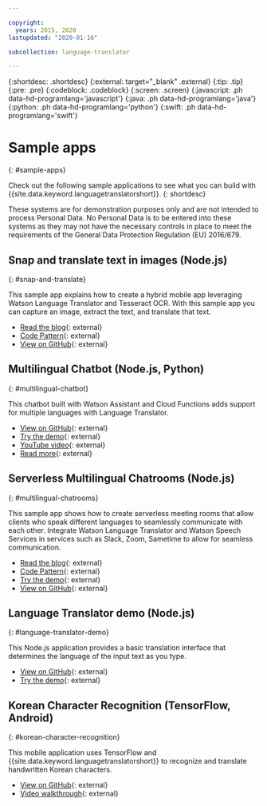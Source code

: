 ```yaml
---

copyright:
  years: 2015, 2020
lastupdated: "2020-01-16"

subcollection: language-translator

---
```


{:shortdesc: .shortdesc}
{:external: target="_blank" .external}
{:tip: .tip}
{:pre: .pre}
{:codeblock: .codeblock}
{:screen: .screen}
{:javascript: .ph data-hd-programlang='javascript'}
{:java: .ph data-hd-programlang='java'}
{:python: .ph data-hd-programlang='python'}
{:swift: .ph data-hd-programlang='swift'}

# Sample apps
{: #sample-apps}

Check out the following sample applications to see what you can build with {{site.data.keyword.languagetranslatorshort}}.
{: shortdesc}

These systems are for demonstration purposes only and are not intended to process Personal Data. No Personal Data is to be entered into these systems as they may not have the necessary controls in place to meet the requirements of the General Data Protection Regulation (EU) 2016/679.

## Snap and translate text in images (Node.js)
{: #snap-and-translate}

This sample app explains how to create a hybrid mobile app leveraging Watson Language Translator and Tesseract OCR. With this sample app you can capture an image, extract the text, and translate that text. 

- [Read the blog](https://developer.ibm.com/announcements/snap-translate-using-tesseract-ocr-watson-language-translator/){: external}
- [Code Pattern](https://developer.ibm.com/patterns/snap-translate-using-tesseract-ocr-watson-language-translator/){: external}
- [View on GitHub](https://github.com/IBM/snap-and-translate){: external}

## Multilingual Chatbot (Node.js, Python)
{: #multilingual-chatbot}

This chatbot built with Watson Assistant and Cloud Functions adds support for multiple languages with Language Translator.

- [View on GitHub](https://github.com/with-watson/multilingual-chatbot){: external}
- [Try the demo](https://multilingual-chatbot-demo.mybluemix.net/){: external}
- [YouTube video](https://www.youtube.com/watch?v=d7DXydORTME){: external}
- [Read more](https://medium.com/ibm-watson/build-multilingual-chatbots-with-watson-language-translator-watson-assistant-8c38247e8af1){: external}

## Serverless Multilingual Chatrooms (Node.js)
{: #multilingual-chatrooms}

This sample app shows how to create serverless meeting rooms that allow clients who speak different languages to seamlessly communicate with each other. Integrate Watson Language Translator and Watson Speech Services in services such as Slack, Zoom, Sametime to allow for seamless communication.

- [Read the blog](https://medium.com/kkbankol-events/the-motivation-behind-this-particular-project-comes-from-playing-one-of-my-favorite-android-games-76c92b27c8e8){: external}
- [Code Pattern](https://developer.ibm.com/patterns/deploy-serverless-multilingual-conference-room/){: external}
- [Try the demo](https://translation-mqtt.mybluemix.net/){: external}
- [View on GitHub](https://github.com/IBM/serverless-language-translation){: external}

## Language Translator demo (Node.js)
{: #language-translator-demo}

This Node.js application provides a basic translation interface that determines the language of the input text as you type.

- [View on GitHub](https://github.com/watson-developer-cloud/language-translator-nodejs){: external}
- [Try the demo](https://language-translator-demo.ng.bluemix.net/){: external}


## Korean Character Recognition (TensorFlow, Android)
{: #korean-character-recognition}

This mobile application uses TensorFlow and {{site.data.keyword.languagetranslatorshort}} to recognize and translate handwritten Korean characters.

- [View on GitHub](https://github.com/IBM/tensorflow-hangul-recognition){: external}
- [Video walkthrough](https://www.youtube.com/watch?v=Ynusw4RcyRY){: external}
